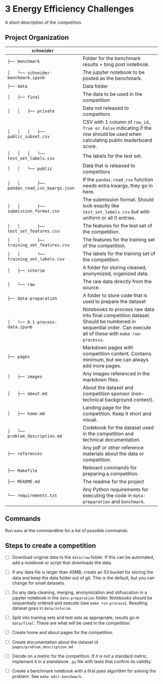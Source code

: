 3 Energy Efficiency Challenges
==============================

A short description of the competition.

Project Organization
------------

<table>
<thead>
 <tr><th nowrap><code>schneider</code></th><th></th></tr>
</thead>
<tbody>
 <tr>
  <td nowrap><code>├── benchmark</code></td>
  <td>Folder for the benchmark results + blog post notebook.</td>
</tr>
<tr>
  <td nowrap><code>│   └── schneider-benchmark.ipynb</code></td>
  <td>The jupyter notebook to be posted as the benchmark.</td>
</tr>
<tr>
  <td nowrap><code>├── data</code></td>
  <td>Data folder</td>
</tr>
<tr>
  <td nowrap><code>│   ├── final</code></td>
  <td>The data to be used in the competition</td>
</tr>
<tr>
  <td nowrap><code>│   │   ├── private</code></td>
  <td>Data not released to competitors</td>
</tr>
<tr>
  <td nowrap><code>│   │   │   ├── public_subset.csv</code></td>
  <td>CSV with 1 column of <code>row_id, True or False</code> indicating if the row should be used when calculating public leaderboard score.</td>
</tr>
<tr>
  <td nowrap><code>│   │   │   └── test_set_labels.csv</code></td>
  <td>The labels for the test set.</td>
</tr>
<tr>
  <td nowrap><code>│   │   └── public</code></td>
  <td>Data that is released to competitors</td>
</tr>
<tr>
  <td nowrap><code>│   │       ├── pandas_read_csv_kwargs.json</code></td>
  <td> If the <code>pandas.read_csv</code> function needs extra kwargs, they go in here.</td>
</tr>
<tr>
  <td nowrap><code>│   │       ├── submission_format.csv</code></td>
  <td>The submission format. Should look exactly like <code>test_set_labels.csv</code> but with uniform or all 0 entries.</td>
</tr>
<tr>
  <td nowrap><code>│   │       ├── test_set_features.csv</code></td>
  <td>The features for the test set of the competition.</td>
</tr>
<tr>
  <td nowrap><code>│   │       ├── training_set_features.csv</code></td>
  <td>The features for the training set of the competition.</td>
</tr>
<tr>
  <td nowrap><code>│   │       └── training_set_labels.csv</code></td>
  <td>The labels for the training set of the competition.</td>
</tr>
<tr>
  <td nowrap><code>│   ├── interim</code></td>
  <td>A folder for storing cleaned, anonymized, organized data.</td>
</tr>
<tr>
  <td nowrap><code>│   └── raw</code></td>
  <td>The raw data directly from the source.</td>
</tr>
<tr>
  <td nowrap><code>├── data-preparation</code></td>
  <td>A folder to store code that is used to prepare the dataset</td>
</tr>
<tr>
  <td nowrap><code>│   └── 0.1-process-data.ipynb</code></td>
  <td>Notebooks to process raw data into final competition dataset. Should be numbered in sequential order. Can execute all of these with <code>make run-processs</code>.</td>
</tr>
<tr>
  <td nowrap><code>├── pages</code></td>
  <td>Markdown pages with competition content. Contains minimum, but we can always add more pages.</td>
</tr>
<tr>
  <td nowrap><code>│   ├── images</code></td>
  <td>Any images referenced in the markdown files.</td>
</tr>
<tr>
  <td nowrap><code>│   ├── about.md</code></td>
  <td>About the dataset and competition sponsor (non-technical background context).</td>
</tr>
<tr>
  <td nowrap><code>│   ├── home.md</code></td>
  <td>Landing page for the competition. Keep it short and visual.</td>
</tr>
<tr>
  <td nowrap><code>│   └── problem_description.md</code></td>
  <td>Codebook for the dataset used in the competition and technical documentation.</td>
</tr>
<tr>
  <td nowrap><code>├── references</code></td>
  <td>Any pdf or other reference materials about the data or competition.</td>
</tr>
<tr>
  <td nowrap><code>├── Makefile</code></td>
  <td>Relevant commands for preparing a competition.</td>
</tr>
<tr>
  <td nowrap><code>├── README.md</code></td>
  <td>The readme for the project</td>
</tr>
<tr>
  <td nowrap><code>└── requirements.txt</code></td>
  <td>Any Python requirements for executing the code in <code>data-preparation</code> and <code>benchmark</code>.</td>
</tr>

</tbody>
</table>

Commands
------------
Run `make` at the commandline for a list of possible commands.


Steps to create a competition
------------

 - [ ] Download original data to the `data/raw` folder. If this can be automated, add a notebook or script that downloads the data.
 - [ ] If any data file is larger than 40MB, create an S3 bucket for storing the data and keep the data folder out of git. This is the default, but you can change for small datasets.


 - [ ] Do any data cleaning, merging, anonymization and obfuscation in a jupyter notebook in the `data-preparation` folder. Notebooks should be sequentially ordered and execute (see `make run-process`). Resulting dataset goes in `data/interim`.
 - [ ] Split into training sets and test sets as appropriate, results go in `data/final`. These are what will be used in the competition.


 - [ ] Create home and about pages for the competition.
 - [ ] Create documentation about the dataset id `pages/problem_description.md`


 - [ ] Decide on a metric for the competition. If it is not a standard metric, implement it in a standalone `.py` file with tests that confirm its validity.
 - [ ] Create a benchmark notebook with a first pass algorithm for solving the problem. See `make edit-benchmark`.
